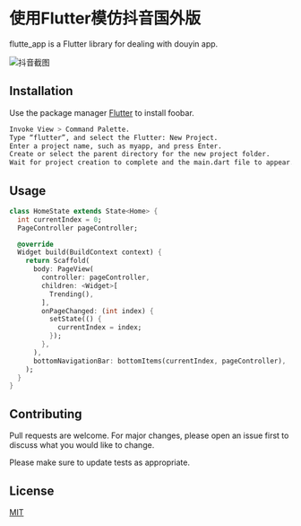 # 使用Flutter模仿抖音国外版

flutte_app is a Flutter library for dealing with douyin app.

![抖音截图](douyin.gif)

## Installation

Use the package manager [Flutter](https://flutter.dev/) to install foobar.

```bash
Invoke View > Command Palette.
Type “flutter”, and select the Flutter: New Project.
Enter a project name, such as myapp, and press Enter.
Create or select the parent directory for the new project folder.
Wait for project creation to complete and the main.dart file to appear.
```

## Usage

```dart
class HomeState extends State<Home> {
  int currentIndex = 0;
  PageController pageController;

  @override
  Widget build(BuildContext context) {
    return Scaffold(
      body: PageView(
        controller: pageController,
        children: <Widget>[
          Trending(),
        ],
        onPageChanged: (int index) {
          setState(() {
            currentIndex = index;
          });
        },
      ),
      bottomNavigationBar: bottomItems(currentIndex, pageController),
    );
  }
}
```

## Contributing
Pull requests are welcome. For major changes, please open an issue first to discuss what you would like to change.

Please make sure to update tests as appropriate.

## License
[MIT](https://choosealicense.com/licenses/mit/)
